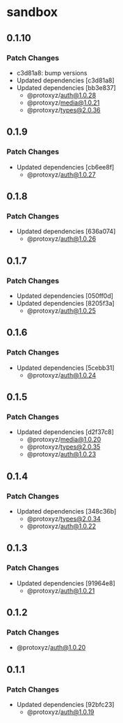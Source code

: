 # sandbox

## 0.1.10

### Patch Changes

- c3d81a8: bump versions
- Updated dependencies [c3d81a8]
- Updated dependencies [bb3e837]
  - @protoxyz/auth@1.0.28
  - @protoxyz/media@1.0.21
  - @protoxyz/types@2.0.36

## 0.1.9

### Patch Changes

- Updated dependencies [cb6ee8f]
  - @protoxyz/auth@1.0.27

## 0.1.8

### Patch Changes

- Updated dependencies [636a074]
  - @protoxyz/auth@1.0.26

## 0.1.7

### Patch Changes

- Updated dependencies [050ff0d]
- Updated dependencies [8205f3a]
  - @protoxyz/auth@1.0.25

## 0.1.6

### Patch Changes

- Updated dependencies [5cebb31]
  - @protoxyz/auth@1.0.24

## 0.1.5

### Patch Changes

- Updated dependencies [d2f37c8]
  - @protoxyz/media@1.0.20
  - @protoxyz/types@2.0.35
  - @protoxyz/auth@1.0.23

## 0.1.4

### Patch Changes

- Updated dependencies [348c36b]
  - @protoxyz/types@2.0.34
  - @protoxyz/auth@1.0.22

## 0.1.3

### Patch Changes

- Updated dependencies [91964e8]
  - @protoxyz/auth@1.0.21

## 0.1.2

### Patch Changes

- @protoxyz/auth@1.0.20

## 0.1.1

### Patch Changes

- Updated dependencies [92bfc23]
  - @protoxyz/auth@1.0.19
